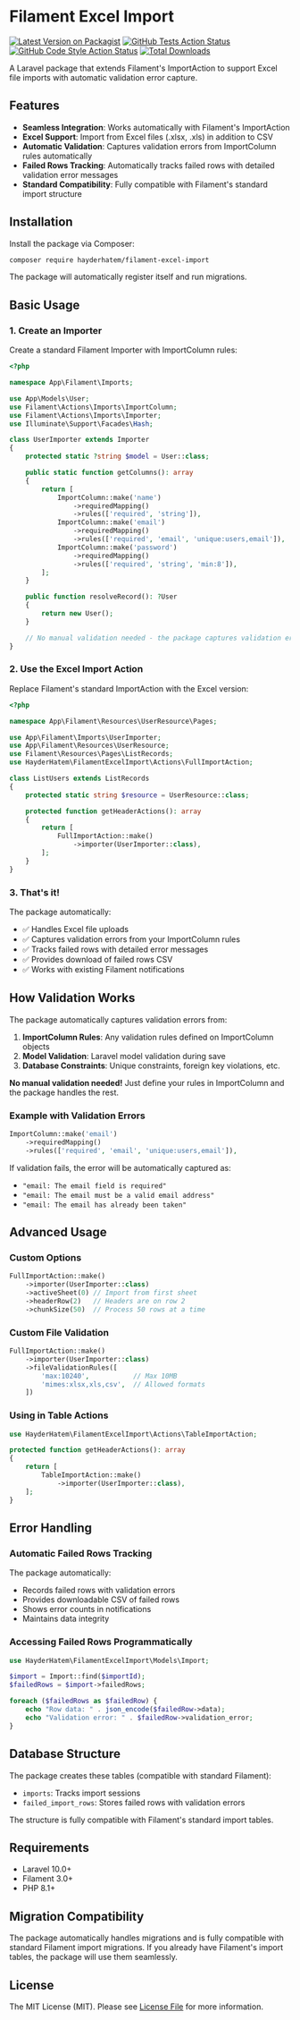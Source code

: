 # Filament Excel Import

[![Latest Version on Packagist](https://img.shields.io/packagist/v/hayderhatem/filament-excel-import.svg?style=flat-square)](https://packagist.org/packages/hayderhatem/filament-excel-import)
[![GitHub Tests Action Status](https://img.shields.io/github/actions/workflow/status/hayderhatem/filament-excel-import/tests.yml?branch=main&label=tests&style=flat-square)](https://github.com/hayderhatem/filament-excel-import/actions?query=workflow%3Atests+branch%3Amain)
[![GitHub Code Style Action Status](https://img.shields.io/github/actions/workflow/status/hayderhatem/filament-excel-import/tests.yml?branch=main&label=code%20style&style=flat-square)](https://github.com/hayderhatem/filament-excel-import/actions?query=workflow%3Atests+branch%3Amain)
[![Total Downloads](https://img.shields.io/packagist/dt/hayderhatem/filament-excel-import.svg?style=flat-square)](https://packagist.org/packages/hayderhatem/filament-excel-import)

A Laravel package that extends Filament's ImportAction to support Excel file imports with automatic validation error capture.

## Features

- **Seamless Integration**: Works automatically with Filament's ImportAction
- **Excel Support**: Import from Excel files (.xlsx, .xls) in addition to CSV
- **Automatic Validation**: Captures validation errors from ImportColumn rules automatically
- **Failed Rows Tracking**: Automatically tracks failed rows with detailed validation error messages
- **Standard Compatibility**: Fully compatible with Filament's standard import structure

## Installation

Install the package via Composer:

```bash
composer require hayderhatem/filament-excel-import
```

The package will automatically register itself and run migrations.

## Basic Usage

### 1. Create an Importer

Create a standard Filament Importer with ImportColumn rules:

```php
<?php

namespace App\Filament\Imports;

use App\Models\User;
use Filament\Actions\Imports\ImportColumn;
use Filament\Actions\Imports\Importer;
use Illuminate\Support\Facades\Hash;

class UserImporter extends Importer
{
    protected static ?string $model = User::class;

    public static function getColumns(): array
    {
        return [
            ImportColumn::make('name')
                ->requiredMapping()
                ->rules(['required', 'string']),
            ImportColumn::make('email')
                ->requiredMapping()
                ->rules(['required', 'email', 'unique:users,email']),
            ImportColumn::make('password')
                ->requiredMapping()
                ->rules(['required', 'string', 'min:8']),
        ];
    }

    public function resolveRecord(): ?User
    {
        return new User();
    }

    // No manual validation needed - the package captures validation errors automatically!
}
```

### 2. Use the Excel Import Action

Replace Filament's standard ImportAction with the Excel version:

```php
<?php

namespace App\Filament\Resources\UserResource\Pages;

use App\Filament\Imports\UserImporter;
use App\Filament\Resources\UserResource;
use Filament\Resources\Pages\ListRecords;
use HayderHatem\FilamentExcelImport\Actions\FullImportAction;

class ListUsers extends ListRecords
{
    protected static string $resource = UserResource::class;

    protected function getHeaderActions(): array
    {
        return [
            FullImportAction::make()
                ->importer(UserImporter::class),
        ];
    }
}
```

### 3. That's it!

The package automatically:
- ✅ Handles Excel file uploads
- ✅ Captures validation errors from your ImportColumn rules
- ✅ Tracks failed rows with detailed error messages
- ✅ Provides download of failed rows CSV
- ✅ Works with existing Filament notifications

## How Validation Works

The package automatically captures validation errors from:

1. **ImportColumn Rules**: Any validation rules defined on ImportColumn objects
2. **Model Validation**: Laravel model validation during save
3. **Database Constraints**: Unique constraints, foreign key violations, etc.

**No manual validation needed!** Just define your rules in ImportColumn and the package handles the rest.

### Example with Validation Errors

```php
ImportColumn::make('email')
    ->requiredMapping()
    ->rules(['required', 'email', 'unique:users,email']),
```

If validation fails, the error will be automatically captured as:
- `"email: The email field is required"`
- `"email: The email must be a valid email address"`
- `"email: The email has already been taken"`

## Advanced Usage

### Custom Options

```php
FullImportAction::make()
    ->importer(UserImporter::class)
    ->activeSheet(0) // Import from first sheet
    ->headerRow(2)   // Headers are on row 2
    ->chunkSize(50)  // Process 50 rows at a time
```

### Custom File Validation

```php
FullImportAction::make()
    ->importer(UserImporter::class)
    ->fileValidationRules([
        'max:10240',           // Max 10MB
        'mimes:xlsx,xls,csv',  // Allowed formats
    ])
```

### Using in Table Actions

```php
use HayderHatem\FilamentExcelImport\Actions\TableImportAction;

protected function getHeaderActions(): array
{
    return [
        TableImportAction::make()
            ->importer(UserImporter::class),
    ];
}
```

## Error Handling

### Automatic Failed Rows Tracking

The package automatically:
- Records failed rows with validation errors
- Provides downloadable CSV of failed rows
- Shows error counts in notifications
- Maintains data integrity

### Accessing Failed Rows Programmatically

```php
use HayderHatem\FilamentExcelImport\Models\Import;

$import = Import::find($importId);
$failedRows = $import->failedRows;

foreach ($failedRows as $failedRow) {
    echo "Row data: " . json_encode($failedRow->data);
    echo "Validation error: " . $failedRow->validation_error;
}
```

## Database Structure

The package creates these tables (compatible with standard Filament):

- `imports`: Tracks import sessions
- `failed_import_rows`: Stores failed rows with validation errors

The structure is fully compatible with Filament's standard import tables.

## Requirements

- Laravel 10.0+
- Filament 3.0+
- PHP 8.1+

## Migration Compatibility

The package automatically handles migrations and is fully compatible with standard Filament import migrations. If you already have Filament's import tables, the package will use them seamlessly.

## License

The MIT License (MIT). Please see [License File](LICENSE.md) for more information.
